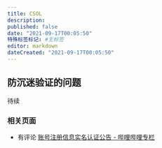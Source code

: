```yaml
---
title: CSOL
description:
published: false
date: "2021-09-17T00:05:50"
特殊标签标记: #无标签
editor: markdown
dateCreated: "2021-09-17T00:05:50"
---
```


## 防沉迷验证的问题

待续

### 相关页面

+ 有评论 [账号注册信息实名认证公告 - 哔哩哔哩专栏](https://archive.md/ai2DD "https://www.bilibili.com/read/cv11334412/")
